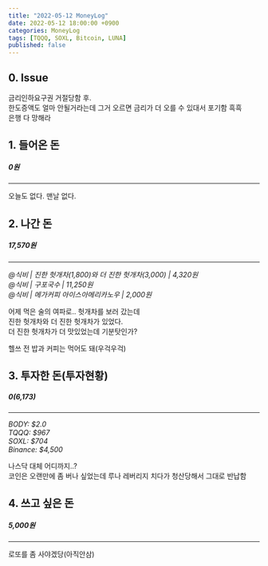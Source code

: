```yaml
---
title: "2022-05-12 MoneyLog"
date: 2022-05-12 18:00:00 +0900
categories: MoneyLog
tags: [TQQQ, SOXL, Bitcoin, LUNA]
published: false
---
```


## 0. Issue

금리인하요구권 거절당함 후.<br>
한도증액도 얼마 안될거라는데 그거 오르면 금리가 더 오를 수 있대서 포기함 흑흑<br>
은행 다 망해라<br>

## 1. 들어온 돈
##### 0원
---
오늘도 없다. 맨날 없다.

## 2. 나간 돈
##### 17,570원
---
*@식비 | 진한 헛개차(1,800)와 더 진한 헛개차(3,000) | 4,320원*<br>
*@식비 | 구포국수 | 11,250원*<br>
*@식비 | 메가커피 아이스아메리카노우 | 2,000원*<br>

어제 먹은 술의 여파로.. 헛개차를 보러 갔는데<br>
진한 헛개차와 더 진한 헛개차가 있었다.<br>
더 진한 헛개차가 더 맛있었는데 기분탓인가?<br>

헬쓰 전 밥과 커피는 먹어도 돼(우걱우걱)<br>

## 3. 투자한 돈(투자현황)
##### $0 ($6,173)
---
*BODY: $2.0*<br>
*TQQQ: $967*<br>
*SOXL: $704*<br>
*Binance: $4,500*<br>

나스닥 대체 어디까지..?<br>
코인은 오랜만에 좀 버나 싶었는데 루나 레버리지 치다가 청산당해서 그대로 반납함<br>

## 4. 쓰고 싶은 돈
##### 5,000원
---
로또를 좀 사야겠당(아직안삼)<br>
